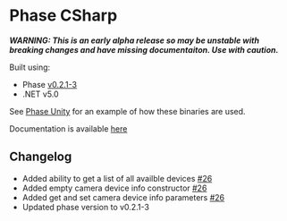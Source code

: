 # Phase CSharp
***WARNING: This is an early alpha release so may be unstable with breaking changes and have missing documentaiton. Use with caution.***

Built using:
 - Phase [v0.2.1-3](https://github.com/i3drobotics/phase/releases/tag/v0.2.1-3)
 - .NET v5.0

See [Phase Unity](https://github.com/i3drobotics/phase-unity.git) for an example of how these binaries are used.

Documentation is available [here](https://i3drobotics.github.io/phase-csharp/)

## Changelog
- Added ability to get a list of all availble devices [#26 ](https://github.com/i3drobotics/phase-csharp/pull/26)
- Added empty camera device info constructor [#26 ](https://github.com/i3drobotics/phase-csharp/pull/26)
- Added get and set camera device info parameters [#26 ](https://github.com/i3drobotics/phase-csharp/pull/26)
- Updated phase version to v0.2.1-3